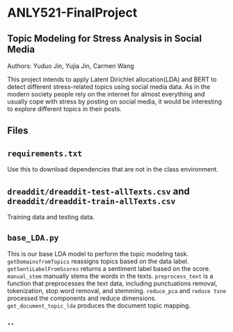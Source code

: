 # ANLY521-FinalProject

## Topic Modeling for Stress Analysis in Social Media
Authors: Yuduo Jin, Yujia Jin, Carmen Wang 

This project intends to apply Latent Dirichlet allocation(LDA) and BERT to detect different stress-related topics using social media data. As in the modern society people rely on the internet for almost everything and usually cope with stress by posting on social media, it would be interesting to explore different topics in their posts. 

## Files

## `requirements.txt`

Use this to download dependencies that are not in the class environment. 

## `dreaddit/dreaddit-test-allTexts.csv` and `dreaddit/dreaddit-train-allTexts.csv`

Training data and testing data. 

## `base_LDA.py` 

This is our base LDA model to perform the topic modeling task. 
`getDomainsfromTopics` reassigns topics based on the data label. 
`getSentiLabelFromScores` returns a sentiment label based on the score. 
`manual_stem` manually stems the words in the texts. 
`preprocess_text` is a function that preprocesses the text data, including punctuations removal, tokenization, stop word removal, and stemming. 
`reduce_pca` and `reduce tsne` processed the components and reduce dimensions. 
`get_document_topic_lda` produces the document topic mapping.

## ``


